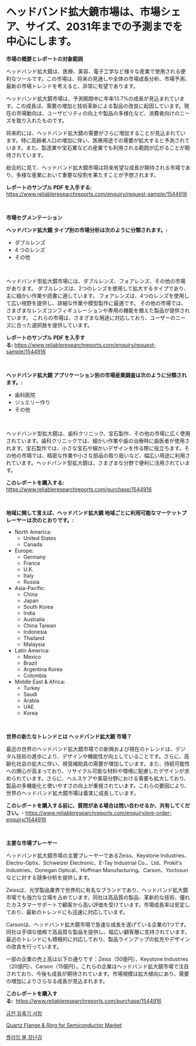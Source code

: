 <p><h1>ヘッドバンド拡大鏡市場は、市場シェア、サイズ、2031年までの予測までを中心にします。</h1></p><p><strong>市場の概要とレポートの対象範囲</strong></p>
<p><p>ヘッドバンド拡大鏡は、医療、美容、電子工学など様々な産業で使用される便利なツールです。この市場は、将来の見通しや全体の市場成長分析、市場予測、最新の市場トレンドを考えると、非常に有望であります。</p><p>ヘッドバンド拡大鏡市場は、予測期間中に年率13.7%の成長が見込まれています。この成長は、需要の増加と技術革新による製品の改良に起因しています。現在の市場動向は、ユーザビリティの向上や製品の多様化など、消費者向けのニーズを取り入れたものです。</p><p>将来的には、ヘッドバンド拡大鏡の需要がさらに増加することが見込まれています。特に高齢者人口の増加に伴い、医療用途での需要が拡大すると予測されています。また、製造業や宝石業などの産業でも利用される範囲が広がることが期待されています。</p><p>総合的に見て、ヘッドバンド拡大鏡市場は将来有望な成長が期待される市場であり、多様な産業において重要な役割を果たすことが予想されます。</p></p>
<p><strong>レポートのサンプル PDF を入手する:</strong> <a href="https://www.reliableresearchreports.com/enquiry/request-sample/1544916">https://www.reliableresearchreports.com/enquiry/request-sample/1544916</a></p>
<p>&nbsp;</p>
<p><strong>市場セグメンテーション</strong></p>
<p><strong>ヘッドバンド拡大鏡 タイプ別の市場分析は次のように分類されます。:</strong></p>
<p><ul><li>ダブルレンズ</li><li>4 つのレンズ</li><li>その他</li></ul></p>
<p>&nbsp;</p>
<p><p>ヘッドバンド型拡大鏡市場には、ダブルレンズ、フォアレンズ、その他の市場があります。 ダブルレンズは、2つのレンズを使用して拡大するタイプであり、主に細かい作業や読書に適しています。 フォアレンズは、4つのレンズを使用して広い視野を提供し、詳細な作業や模型製作に最適です。 その他の市場では、さまざまなレンズコンフィギュレーションや専用の機能を備えた製品が提供されています。 これらの市場は、さまざまな用途に対応しており、ユーザーのニーズに合った選択肢を提供しています。</p></p>
<p><strong>レポートのサンプル PDF を入手する:</strong>&nbsp;<a href="https://www.reliableresearchreports.com/enquiry/request-sample/1544916">https://www.reliableresearchreports.com/enquiry/request-sample/1544916</a></p>
<p>&nbsp;</p>
<p><strong> ヘッドバンド拡大鏡 アプリケーション別の市場産業調査は次のように分類されます。:</strong></p>
<p><ul><li>歯科医院</li><li>ジュエリー作り</li><li>その他</li></ul></p>
<p>&nbsp;</p>
<p><p>ヘッドバンド型拡大鏡は、歯科クリニック、宝石製作、その他の市場に広く使用されています。歯科クリニックでは、細かい作業や歯の治療時に歯医者が使用されます。宝石製作では、小さな宝石や細かいデザインを作る際に役立ちます。その他の市場では、精密な作業や小さな部品の取り扱いなど、幅広い用途に利用されています。ヘッドバンド型拡大鏡は、さまざまな分野で便利に活用されています。</p></p>
<p><strong>このレポートを購入する:</strong>&nbsp; <a href="https://www.reliableresearchreports.com/purchase/1544916">https://www.reliableresearchreports.com/purchase/1544916</a></p>
<p>&nbsp;</p>
<p><strong>地域に関して言えば、ヘッドバンド拡大鏡 地域ごとに利用可能なマーケットプレーヤーは次のとおりです。:</strong></p>
<p><ul>
    <li>
        North America:
        <ul>
            <li>United States</li>
            <li>Canada</li>
        </ul>
    </li>
    <li>
        Europe:
        <ul>
            <li>Germany</li>
            <li>France</li>
            <li>U.K.</li>
            <li>Italy</li>
            <li>Russia</li>
        </ul>
    </li>
    <li>
        Asia-Pacific:
        <ul>
            <li>China</li>
            <li>Japan</li>
            <li>South Korea</li>
            <li>India</li>
            <li>Australia</li>
            <li>China Taiwan</li>
            <li>Indonesia</li>
            <li>Thailand</li>
            <li>Malaysia</li>
        </ul>
    </li>
    <li>
        Latin America:
        <ul>
            <li>Mexico</li>
            <li>Brazil</li>
            <li>Argentina Korea</li>
            <li>Colombia</li>
        </ul>
    </li>
    <li>
        Middle East & Africa:
        <ul>
            <li>Turkey</li>
            <li>Saudi</li>
            <li>Arabia</li>
            <li>UAE</li>
            <li>Korea</li>
        </ul>
    </li>
    </ul></p>
<p>&nbsp;</p>
<p><strong>世界の新たなトレンドとは ヘッドバンド拡大鏡 市場？</strong></p>
<p><p>最近の世界のヘッドバンド拡大鏡市場での新興および現在のトレンドは、デジタル技術の進歩により、デザインや機能性が向上していることです。さらに、高齢化社会の拡大に伴い、視覚補助具の需要が増加しています。また、持続可能性への関心が高まっており、リサイクル可能な材料や環境に配慮したデザインが求められています。さらに、ヘルスケアや美容分野における需要も拡大しており、製品の多機能化と使いやすさの向上が重視されています。これらの要因により、世界のヘッドバンド拡大鏡市場は着実に成長しています。</p></p>
<p><strong>このレポートを購入する前に、質問がある場合は問い合わせるか、共有してください。</strong>- <a href="https://www.reliableresearchreports.com/enquiry/pre-order-enquiry/1544916">https://www.reliableresearchreports.com/enquiry/pre-order-enquiry/1544916</a></p>
<p>&nbsp;</p>
<p><strong>主要な市場プレーヤー</strong></p>
<p><p>ヘッドバンド拡大鏡市場の主要プレーヤーであるZeiss、Keystone Industries、Electro-Optix、Schweizer Electronic、E-Tay Industrial Co.、Ltd、Prokit's Industries、Donegan Optical、Hoffman Manufacturing、Carson、Yoctosunなどに対する競争分析を提供します。</p><p>Zeissは、光学製品業界で世界的に有名なブランドであり、ヘッドバンド拡大鏡市場でも強力な立場を占めています。同社は高品質の製品、革新的な技術、優れたカスタマーサポートで顧客から高い評価を受けています。市場成長率は安定しており、最新のトレンドにも迅速に対応しています。</p><p>Carsonは、ヘッドバンド拡大鏡市場で急速な成長を遂げている企業の1つです。同社は手頃な価格で高品質な製品を提供し、幅広い顧客層に支持されています。最近のトレンドにも積極的に対応しており、製品ラインアップの拡充やデザインの改良を行っています。</p><p>一部の企業の売上高は以下の通りです：Zeiss（50億円）、Keystone Industries（20億円）、Carson（15億円）。これらの企業はヘッドバンド拡大鏡市場で注目されており、今後も成長が期待されています。市場規模は拡大傾向にあり、需要の増加によりさらなる成長が見込まれます。</p></p>
<p><strong>このレポートを購入する:</strong>&nbsp;&nbsp;<a href="https://www.reliableresearchreports.com/purchase/1544916">https://www.reliableresearchreports.com/purchase/1544916</a></p>
<p><p><a href="https://github.com/Maeennan456456/Market-Research-Report-List-1/blob/main/351028812741.md">금전 등록기 서랍</a></p><p><a href="https://github.com/kathiaseamanalvaradovlprc2h/Market-Research-Report-List-1/blob/main/quartz-flange-ring-for-semiconductor-market.md">Quartz Flange & Ring for Semiconductor Market</a></p><p><a href="https://github.com/vsap75a286l/Market-Research-Report-List-1/blob/main/537869712740.md">플라잉 볼 장난감</a></p></p>